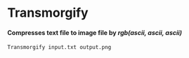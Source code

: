 Transmorgify
===========

#### Compresses text file to image file by *rgb(ascii, ascii, ascii)*  
``` Transmorgify input.txt output.png ```
